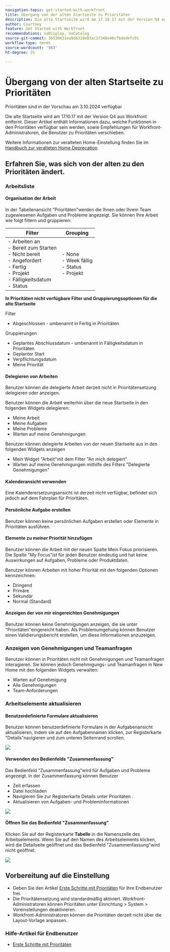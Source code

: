 ```yaml
---
navigation-topic: get-started-with-workfront
title: Übergang von der alten Startseite zu Prioritäten
description: Die alte Startseite wird am 17.10.17 mit der Version Q4 aus Workfront entfernt. Dieser Artikel enthält Informationen dazu, welche Funktionen in den Prioritäten verfügbar sein werden, sowie Empfehlungen für Workfront-Administratoren, die Benutzer zu Prioritäten verschieben.
author: Courtney
feature: Get Started with Workfront
recommendations: noDisplay, noCatalog
source-git-commit: 3b530431ea9db318e03ac1f348e40cfbdedefc01
workflow-type: tm+mt
source-wordcount: '563'
ht-degree: 3%

---
```



# Übergang von der alten Startseite zu Prioritäten

<span class="preview">Prioritäten sind in der Vorschau am 3.10.2024 verfügbar</span>

Die alte Startseite wird am 17.10.17 mit der Version Q4 aus Workfront entfernt. Dieser Artikel enthält Informationen dazu, welche Funktionen in den Prioritäten verfügbar sein werden, sowie Empfehlungen für Workfront-Administratoren, die Benutzer zu Prioritäten verschieben.

Weitere Informationen zur veralteten Home-Einstellung finden Sie im [Handbuch zur veralteten Home Deprecation](/help/quicksilver/product-announcements/announcements/legacy-home-deprecation.md).

## Erfahren Sie, was sich von der alten zu den Prioritäten ändert.

### Arbeitsliste

#### Organisation der Arbeit

In der Tabellenansicht &quot;Prioritäten&quot;werden die Ihnen oder Ihrem Team zugewiesenen Aufgaben und Probleme angezeigt. Sie können Ihre Arbeit wie folgt filtern und gruppieren:

| **Filter** | **Grouping** |
|------------|-----------|
| - Arbeiten an <br> - Bereit zum Starten <br> - Nicht bereit <br> - Angefordert <br> - Fertig <br> - Projekt <br> - Fälligkeitsdatum <br> - Status | - None <br> - Week fällig <br> - Status <br> - Projekt |


**In Prioritäten nicht verfügbare Filter und Gruppierungsoptionen für die alte Startseite**

Filter

* Abgeschlossen - umbenannt in Fertig in Prioritäten

Gruppierungen

* Geplantes Abschlussdatum - umbenannt in Fälligkeitsdatum in Prioritäten
* Geplanter Start
* Verpflichtungsdatum
* Meine Priorität

#### Delegieren von Arbeiten

Benutzer können die delegierte Arbeit derzeit nicht in Prioritätensetzung delegieren oder anzeigen.

Benutzer können die Arbeit weiterhin über die neue Startseite in den folgenden Widgets delegieren:

* Meine Arbeit
* Meine Aufgaben
* Meine Probleme
* Warten auf meine Genehmigungen

Benutzer können delegierte Arbeiten von der neuen Startseite aus in den folgenden Widgets anzeigen

* Mein Widget &quot;Arbeit&quot;mit dem Filter &quot;An mich delegiert&quot;
* Warten auf meine Genehmigungen mithilfe des Filters &quot;Delegierte Genehmigungen&quot;

#### Kalenderansicht verwenden

Eine Kalenderersetzungsansicht ist derzeit nicht verfügbar, befindet sich jedoch auf dem Fahrplan für Prioritäten.

#### Persönliche Aufgabe erstellen

Benutzer können keine persönlichen Aufgaben erstellen oder Elemente in Prioritäten ausführen.

#### Elemente zu meiner Priorität hinzufügen

Benutzer können die Arbeit mit der neuen Spalte Mein Fokus priorisieren. Die Spalte &quot;My Focus&quot;ist für jeden Benutzer eindeutig und hat keine Auswirkungen auf Aufgaben, Probleme oder Produktdaten.

Benutzer können Arbeiten mit hoher Priorität mit den folgenden Optionen kennzeichnen:

* Dringend
* Primäre
* Sekundär
* Normal (Standard)

#### Anzeigen der von mir eingereichten Genehmigungen

Benutzer können keine Genehmigungen anzeigen, die sie unter &quot;Prioritäten&quot;eingereicht haben. Als Problemumgehung können Benutzer einen Validierungsbericht erstellen, um diese Informationen anzuzeigen.

### Anzeigen von Genehmigungen und Teamanfragen

Benutzer können in Prioritäten nicht mit Genehmigungen und Teamanfragen interagieren. Sie können jedoch Genehmigungs- und Teamanfragen in New Home mit den folgenden Widgets verwalten:

* Warten auf Genehmigung
* Alle Genehmigungen
* Team-Anforderungen

### Arbeitselemente aktualisieren

#### Benutzerdefinierte Formulare aktualisieren

Benutzer können benutzerdefinierte Formulare in der Aufgabenansicht aktualisieren, indem sie auf den Aufgabennamen klicken, zur Registerkarte &quot;Details&quot;navigieren und zum unteren Seitenrand scrollen.

![](assets/custom-form-priorities.png)

#### Verwenden des Bedienfelds &quot;Zusammenfassung&quot;

Das Bedienfeld &quot;Zusammenfassung&quot;wird für Aufgaben und Probleme angezeigt. In der Zusammenfassung können Benutzer

* Zeit erfassen
* Datei hochladen
* Navigieren Sie zur Registerkarte Details unter Prioritäten .
* Aktualisieren von Aufgaben- und Probleminformationen

![](assets/assignments-summary.png)

<!--Can admins customize this? It looks different from the task/issue summary in other areas. -->

#### Öffnen Sie das Bedienfeld &quot;Zusammenfassung&quot;

Klicken Sie auf der Registerkarte **Tabelle** in die Namenszelle des Arbeitselements. Wenn Sie auf den Namen des Arbeitselements klicken, wird die Detailseite geöffnet und das Bedienfeld &quot;Zusammenfassung&quot;wird nicht geöffnet.

![](assets/open-summary-priorities.png)


## Vorbereitung auf die Einstellung

* Geben Sie den Artikel [Erste Schritte mit Prioritäten](/help/quicksilver/workfront-basics/priorities/get-started-with-priorities.md) für Ihre Endbenutzer frei.
* Die Prioritätensetzung wird standardmäßig aktiviert. Workfront-Administratoren können Prioritäten unter Einrichtung > System > Voreinstellungen deaktivieren.
* Workfront-Administratoren können die Prioritäten derzeit nicht über die Layout-Vorlage anpassen.

### Hilfe-Artikel für Endbenutzer

* [Erste Schritte mit Prioritäten](/help/quicksilver/workfront-basics/priorities/get-started-with-priorities.md)